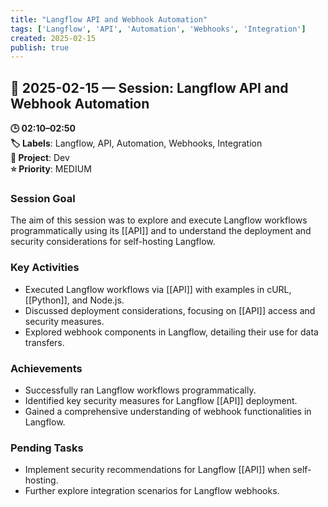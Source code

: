 ```yaml
---
title: "Langflow API and Webhook Automation"
tags: ['Langflow', 'API', 'Automation', 'Webhooks', 'Integration']
created: 2025-02-15
publish: true
---
```


## 📅 2025-02-15 — Session: Langflow API and Webhook Automation

**🕒 02:10–02:50**  
**🏷️ Labels**: Langflow, API, Automation, Webhooks, Integration  
**📂 Project**: Dev  
**⭐ Priority**: MEDIUM  


### Session Goal
The aim of this session was to explore and execute Langflow workflows programmatically using its [[API]] and to understand the deployment and security considerations for self-hosting Langflow.

### Key Activities
- Executed Langflow workflows via [[API]] with examples in cURL, [[Python]], and Node.js.
- Discussed deployment considerations, focusing on [[API]] access and security measures.
- Explored webhook components in Langflow, detailing their use for data transfers.

### Achievements
- Successfully ran Langflow workflows programmatically.
- Identified key security measures for Langflow [[API]] deployment.
- Gained a comprehensive understanding of webhook functionalities in Langflow.

### Pending Tasks
- Implement security recommendations for Langflow [[API]] when self-hosting.
- Further explore integration scenarios for Langflow webhooks.

